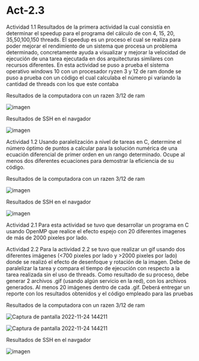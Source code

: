 # Act-2.3

Actividad 1.1
Resultados de la primera actividad la cual consistía en determinar el speedup para el programa del cálculo de con 4, 15, 20, 35,50,100,150 threads.
El speedup es un proceso el cual se realiza para poder mejorar el rendimiento de un sistema que procesa un problema determinado, concretamente ayuda a visualizar y mejorar la velocidad de ejecución de una tarea ejecutada en dos arquitecturas similares con recursos diferentes. En esta actividad se puso a prueba el sistema operativo windows 10 con un procesador ryzen 3 y 12 de ram donde se puso a prueba con un código el cual calculaba el número pi variando la cantidad de threads con los que este contaba

Resultados de la computadora con un razen 3/12 de ram

![imagen](https://user-images.githubusercontent.com/57539193/203847386-5dcebf42-1aa3-4edf-9052-ce1cf1798126.png)

Resultados de SSH en el navgador

![imagen](https://user-images.githubusercontent.com/57539193/203848748-3fbddf84-5741-4b49-a7fb-43490231a60d.png)

Actividad 1.2
Usando paralelización a nivel de tareas en C, determine el número óptimo de puntos a calcular para la solución numérica de una ecuación diferencial de primer orden en un rango determinado. Ocupe al menos dos diferentes ecuaciones para demostrar la eficiencia de su código.

Resultados de la computadora con un razen 3/12 de ram

![imagen](https://user-images.githubusercontent.com/57539193/203856276-faa2336c-b075-4d02-9316-659aa85f71f3.png)

Resultados de SSH en el navgador

![imagen](https://user-images.githubusercontent.com/57539193/203856248-e9750504-926a-4815-80da-da97061916ca.png)

Actividad 2.1
Para esta actividad se tuvo que desarrollar un programa en C usando OpenMP que realice el efecto espejo con 20 diferentes imagenes de más de 2000 pixeles por lado.

Actividad 2.2
Para la actividad 2.2 se tuvo que realizar un gif usando dos diferentes imágenes (<700 pixeles por lado y >2000 pixeles por lado) donde se realizó el efecto de desenfoque y rotación de la imagen. Debe de paralelizar la tarea y compara el tiempo de ejecución con respecto a la tarea realizada sin el uso de threads. Como resultado de su proceso, debe generar 2 archivos .gif (usando algún servicio en la red), con los archivos generados. Al menos 20 imágenes dentro de cada .gif. Deberá entregar un reporte con los resultados obtenidos y el código empleado para las pruebas

Resultados de la computadora con un razen 3/12 de ram

![Captura de pantalla 2022-11-24 144211](https://user-images.githubusercontent.com/57539193/203860751-aba61a64-3427-442a-a37f-a152240afbec.png)

![Captura de pantalla 2022-11-24 144211](https://user-images.githubusercontent.com/57539193/203860785-deebafb0-149d-4ca5-b9e6-d94c910ba54c.png)

Resultados de SSH en el navgador

![imagen](https://user-images.githubusercontent.com/57539193/203858850-7bc1770b-7550-4f4d-b739-5300e0bd59aa.png)
